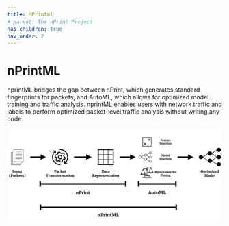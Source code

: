 ```yaml
---
title: nPrintml
# parent: The nPrint Project
has_children: true
nav_order: 2
---
```


# nPrintML

nprintML bridges the gap between nPrint, which generates standard fingerprints for packets, and AutoML, which allows for optimized model training and traffic analysis. nprintML enables users with network traffic and labels to perform optimized packet-level traffic analysis without writing any code.

![nPrintml](nprintml.png)
